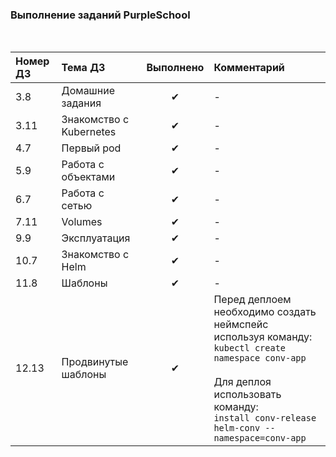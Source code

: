 ### Выполнение заданий PurpleSchool

<br>

| Номер ДЗ | Тема ДЗ | Выполнено | Комментарий |
|:---| :--- | :---: | :--- |
| 3.8 | Домашние задания | ✔ | - |
| 3.11 | Знакомство с Kubernetes | ✔ | - |
| 4.7 | Первый pod | ✔ | - |
| 5.9 | Работа с объектами | ✔ | - |
| 6.7 |  Работа с сетью| ✔ | - |
| 7.11 | Volumes | ✔ | - |
| 9.9 | Эксплуатация | ✔ | - |
| 10.7 | Знакомство с Helm | ✔ | - |
| 11.8 | Шаблоны | ✔ | - |
| 12.13 | Продвинутые шаблоны | ✔ | Перед деплоем необходимо создать неймспейс используя команду:<br>```kubectl create namespace conv-app```<br><br>Для деплоя использовать команду:<br>```install conv-release helm-conv --namespace=conv-app``` |
